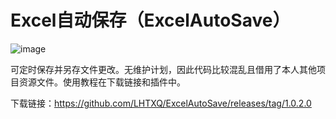 # Excel自动保存（ExcelAutoSave）

![image](https://user-images.githubusercontent.com/38943319/133013192-4f6b1a7e-dfd4-48da-9171-de8ef4a85b82.png)

可定时保存并另存文件更改。无维护计划，因此代码比较混乱且借用了本人其他项目资源文件。使用教程在下载链接和插件中。

下载链接：https://github.com/LHTXQ/ExcelAutoSave/releases/tag/1.0.2.0
